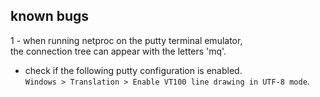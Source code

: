 
## known bugs


1 - when running netproc on the putty terminal emulator,  
the connection tree can appear with the letters 'mq'.

  - check if the following putty configuration is enabled.  
  `Windows > Translation > Enable VT100 line drawing in UTF-8 mode`.

